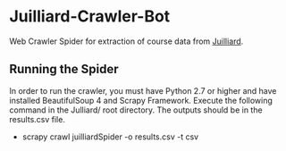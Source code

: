 # Juilliard-Crawler-Bot
Web Crawler Spider for extraction of course data from [Juilliard](http://catalog.juilliard.edu/content.php?catoid=25&navoid=2696).

## Running the Spider 
In order to run the crawler, you must have Python 2.7 or higher and have installed BeautifulSoup 4 and Scrapy Framework.
Execute the following command in the Julliard/ root directory.  The outputs should be in the results.csv file.
- scrapy crawl juilliardSpider -o results.csv -t csv


